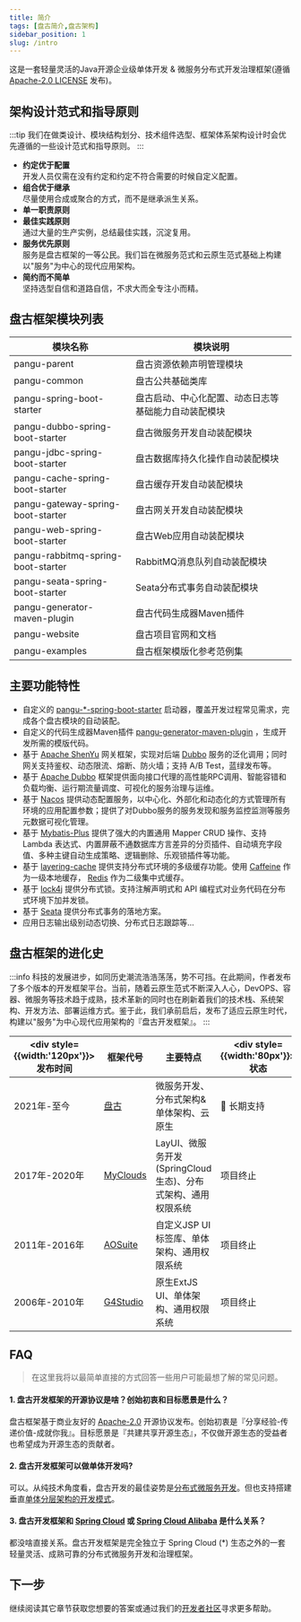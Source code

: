 ```yaml
---
title: 简介
tags: [盘古简介,盘古架构]
sidebar_position: 1
slug: /intro
---
```


<head>
  <title>盘古开发框架简介 | 架构设计 | 主要功能特性</title>
</head>

这是一套轻量灵活的Java开源企业级单体开发 & 微服务分布式开发治理框架(遵循 [Apache-2.0 LICENSE](https://www.apache.org/licenses/LICENSE-2.0) 发布)。

## 架构设计范式和指导原则

:::tip
我们在做类设计、模块结构划分、技术组件选型、框架体系架构设计时会优先遵循的一些设计范式和指导原则。
:::

- **约定优于配置**  
  开发人员仅需在没有约定和约定不符合需要的时候自定义配置。
- **组合优于继承**  
  尽量使用合成或聚合的方式，而不是继承派生关系。
- **单一职责原则**  
- **最佳实践原则**  
  通过大量的生产实例，总结最佳实践，沉淀复用。	
- **服务优先原则**  
  服务是盘古框架的一等公民。我们旨在微服务范式和云原生范式基础上构建以"服务"为中心的现代应用架构。
- **简约而不简单**  
  坚持选型自信和道路自信，不求大而全专注小而精。

## 盘古框架模块列表

模块名称 | 模块说明  
--- | ---
pangu-parent | 盘古资源依赖声明管理模块 
pangu-common | 盘古公共基础类库
pangu-spring-boot-starter | 盘古启动、中心化配置、动态日志等基础能力自动装配模块
pangu-dubbo-spring-boot-starter | 盘古微服务开发自动装配模块
pangu-jdbc-spring-boot-starter | 盘古数据库持久化操作自动装配模块
pangu-cache-spring-boot-starter | 盘古缓存开发自动装配模块
pangu-gateway-spring-boot-starter | 盘古网关开发自动装配模块
pangu-web-spring-boot-starter | 盘古Web应用自动装配模块
pangu-rabbitmq-spring-boot-starter | RabbitMQ消息队列自动装配模块
pangu-seata-spring-boot-starter | Seata分布式事务自动装配模块
pangu-generator-maven-plugin | 盘古代码生成器Maven插件
pangu-website | 盘古项目官网和文档
pangu-examples | 盘古框架模版化参考范例集

## 主要功能特性

- 自定义的 [pangu-*-spring-boot-starter](https://gitee.com/pulanos/pangu-framework/tree/master) 启动器，覆盖开发过程常见需求，完成各个盘古模块的自动装配。
- 自定义的代码生成器Maven插件 [pangu-generator-maven-plugin](https://gitee.com/pulanos/pangu-framework/tree/master/pangu-generator-maven-plugin) ，生成开发所需的模版代码。
- 基于 [Apache ShenYu](https://shenyu.apache.org) 网关框架，实现对后端 [Dubbo](https://dubbo.apache.org/en/) 服务的泛化调用；同时网关支持鉴权、动态限流、熔断、防火墙；支持 A/B Test，蓝绿发布等。
- 基于 [Apache Dubbo](https://dubbo.apache.org/en/) 框架提供面向接口代理的高性能RPC调用、智能容错和负载均衡、运行期流量调度、可视化的服务治理与运维。
- 基于 [Nacos](https://nacos.io/en-us/index.html) 提供动态配置服务，以中心化、外部化和动态化的方式管理所有环境的应用配置参数；提供了对Dubbo服务的服务发现和服务监控监测等服务元数据可视化管理。
- 基于 [Mybatis-Plus](https://gitee.com/baomidou/mybatis-plus) 提供了强大的内置通用 Mapper CRUD 操作、支持 Lambda 表达式、内置屏蔽不通数据库方言差异的分页插件、自动填充字段值、多种主键自动生成策略、逻辑删除、乐观锁插件等功能。
- 基于 [layering-cache](https://github.com/xiaolyuh/layering-cache) 提供支持分布式环境的多级缓存功能。使用 [Caffeine](https://github.com/ben-manes/caffeine) 作为一级本地缓存， [Redis](https://redis.io/) 作为二级集中式缓存。
- 基于 [lock4j](https://gitee.com/baomidou/lock4j) 提供分布式锁。支持注解声明式和 API 编程式对业务代码在分布式环境下加并发锁。
- 基于 [Seata](https://seata.io/en-us/index.html) 提供分布式事务的落地方案。
- 应用日志输出级别动态切换、分布式日志跟踪等...

## 盘古框架的进化史
:::info
科技的发展进步，如同历史潮流浩浩荡荡，势不可挡。在此期间，作者发布了多个版本的开发框架平台。当前，随着云原生范式不断深入人心，DevOPS、容器、微服务等技术趋于成熟，技术革新的同时也在刷新着我们的技术栈、系统架构、开发方法、部署运维方式。鉴于此，我们承前启后，发布了适应云原生时代，构建以"服务"为中心现代应用架构的『盘古开发框架』。
:::

|<div style={{width:'120px'}}>发布时间</div> | 框架代号 | 主要特点 | <div style={{width:'80px'}}>状态</div>
--- | --- | --- | ---
2021年-至今 | [盘古](/) | 微服务开发、分布式架构&单体架构、云原生 |  :kiss: 长期支持
2017年-2020年 | [MyClouds](https://gitee.com/pulanos/myclouds/blob/master/myclouds-docs/1.1%20%E5%85%A5%E9%97%A8%20-%20%E7%AE%80%E4%BB%8B.md) | LayUI、微服务开发(SpringCloud生态)、分布式架构、通用权限系统| 项目终止
2011年-2016年 | [AOSuite](https://gitee.com/pulanos/aosuite/blob/master/doc/a.%E7%AC%AC%E4%B8%80%E7%AB%A0%20AOSuite%E7%AE%80%E4%BB%8B.md) | 自定义JSP UI标签库、单体架构、通用权限系统 | 项目终止
2006年-2010年 | [G4Studio](https://gitee.com/xiong-chun/G4Studio) | 原生ExtJS UI、单体架构、通用权限系统 | 项目终止

## FAQ 
> 在这里我将以最简单直接的方式回答一些用户可能最想了解的常见问题。  

#### 1. 盘古开发框架的开源协议是啥？创始初衷和目标愿景是什么？  
盘古框架基于商业友好的 [Apache-2.0](https://www.apache.org/licenses/LICENSE-2.0) 开源协议发布。创始初衷是『分享经验-传递价值-成就你我』。目标愿景是『共建共享开源生态』，不仅做开源生态的受益者也希望成为开源生态的贡献者。

#### 2. 盘古开发框架可以做单体开发吗?
可以。从纯技术角度看，盘古开发的最佳姿势是[分布式微服务开发](/docs/quick-start/how-to-make-microservice-architecture-app)。但也支持搭建垂直[单体分层架构的开发模式](/docs/quick-start/how-to-make-monomer-architecture-app)。

#### 3. 盘古开发框架和 [Spring Cloud](https://spring.io/projects/spring-cloud) 或 [Spring Cloud Alibaba](https://spring.io/projects/spring-cloud-alibaba) 是什么关系？  
都没啥直接关系。盘古开发框架是完全独立于 Spring Cloud (*) 生态之外的一套轻量灵活、成熟可靠的分布式微服务开发和治理框架。

## 下一步
继续阅读其它章节获取您想要的答案或通过我们的[开发者社区](/docs/community)寻求更多帮助。